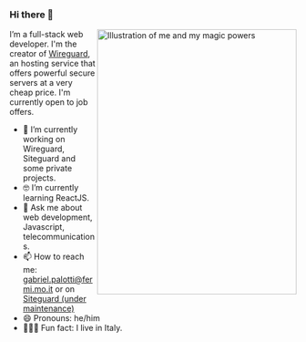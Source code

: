 ### Hi there 👋

<img align="right" src="https://i.imgur.com/XwyDbnQ.gif" alt="Illustration of me and my magic powers" width=350px height=465px />

I’m a full-stack web developer. I'm the creator of [Wireguard](wireguard.pw), an hosting service that offers powerful secure servers at a very cheap price. I'm currently open to job offers. 

- 📱  I’m currently working on Wireguard, Siteguard and some private projects.
- 🤓 I’m currently learning ReactJS.
- 💬  Ask me about web development, Javascript, telecommunications.
- 📫  How to reach me: gabriel.palotti@fermi.mo.it or on [Siteguard (under maintenance)](#)
- 😄  Pronouns: he/him
- 🚴🏽‍♀️  Fun fact: I live in Italy.
